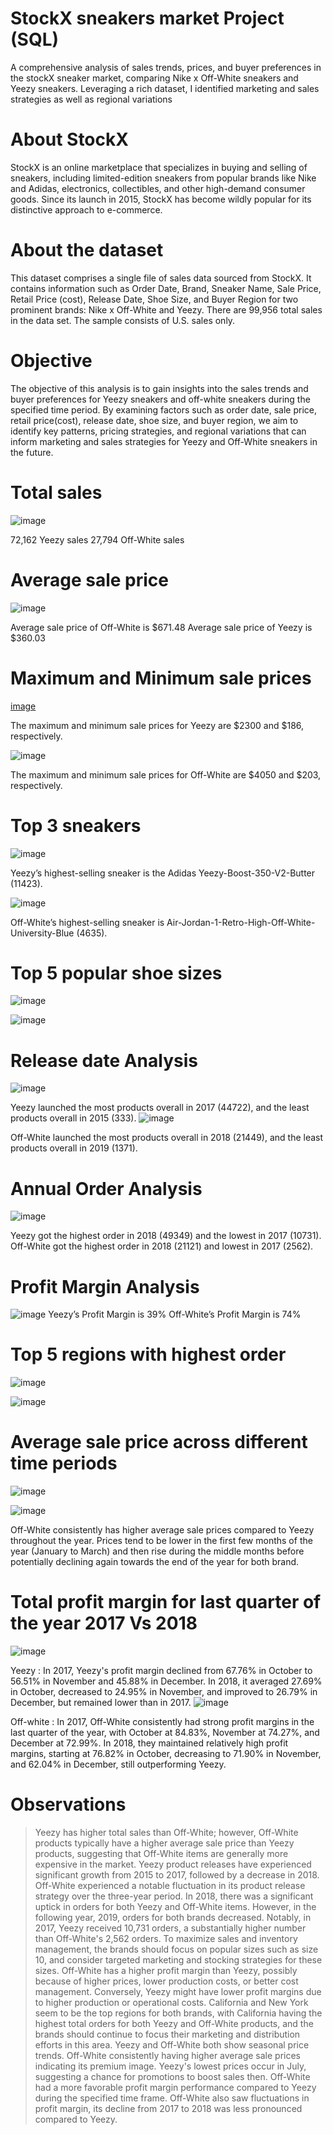 # StockX sneakers market Project (SQL)
A comprehensive analysis of sales trends, prices, and buyer preferences in the stockX sneaker market, comparing Nike x Off-White sneakers and Yeezy sneakers. Leveraging a rich dataset, I identified marketing and sales strategies as well as regional variations

# About StockX
StockX is an online marketplace that specializes in buying and selling of sneakers, including limited-edition sneakers from popular brands like Nike and Adidas, electronics, collectibles, and other high-demand consumer goods. Since its launch in 2015, StockX has become wildly popular for its distinctive approach to e-commerce.

# About the dataset
This dataset comprises a single file of sales data sourced from StockX. It contains information such as Order Date, Brand, Sneaker Name, Sale Price, Retail Price (cost), Release Date, Shoe Size, and Buyer Region for two prominent brands: Nike x Off-White and Yeezy. There are 99,956 total sales in the data set. The sample consists of U.S. sales only.

# Objective
The objective of this analysis is to gain insights into the sales trends and buyer preferences for Yeezy sneakers and off-white sneakers during the specified time period. By examining factors such as order date, sale price, retail price(cost), release date, shoe size, and buyer region, we aim to identify key patterns, pricing strategies, and regional variations that can inform marketing and sales strategies for Yeezy and Off-White sneakers in the future.

# Total sales 

![image](https://github.com/Ananyad7/SQL_StockXsneakersmarket_Project/assets/164981636/434ea9c6-af77-4208-8393-dc5a5bbb985e)

72,162 Yeezy sales
27,794 Off-White sales

# Average sale price

![image](https://github.com/Ananyad7/SQL_StockXsneakersmarket_Project/assets/164981636/134809dc-5178-49bd-bd30-d3ca4b55a9a3)

Average sale price of Off-White is  $671.48
Average sale price of Yeezy  is  $360.03

# Maximum and Minimum sale prices

[image](https://github.com/Ananyad7/SQL_StockXsneakersmarket_Project/assets/164981636/b5fd981b-8e98-4b39-9934-6e29f1fae908)

The maximum and minimum sale prices for Yeezy are $2300 and $186, respectively.

![image](https://github.com/Ananyad7/SQL_StockXsneakersmarket_Project/assets/164981636/7c05a802-e4cd-48e1-a6fb-998a23c1daf0)

The maximum and minimum sale prices for Off-White are $4050 and $203, respectively.

# Top 3 sneakers

![image](https://github.com/Ananyad7/SQL_StockXsneakersmarket_Project/assets/164981636/0f4ea1ff-bb9f-445a-ab4b-ed3da81ddac4)

Yeezy’s highest-selling sneaker is the Adidas Yeezy-Boost-350-V2-Butter (11423).

![image](https://github.com/Ananyad7/SQL_StockXsneakersmarket_Project/assets/164981636/17b24c8a-a193-452b-b1ff-020b4f2c20ce)

Off-White’s highest-selling sneaker is Air-Jordan-1-Retro-High-Off-White-University-Blue (4635).


# Top 5 popular shoe sizes

![image](https://github.com/Ananyad7/SQL_StockXsneakersmarket_Project/assets/164981636/bebc5084-69a4-4b7b-9b80-bb4b00d88deb)


![image](https://github.com/Ananyad7/SQL_StockXsneakersmarket_Project/assets/164981636/763a2d87-2bc7-420c-aee3-2dead0025a51)


# Release date Analysis



![image](https://github.com/Ananyad7/SQL_StockXsneakersmarket_Project/assets/164981636/b66cb614-3475-4922-b7e2-cd78a9efbce0)

Yeezy launched the most products overall in 2017 (44722), and the least products overall in 2015 (333).
![image](https://github.com/Ananyad7/SQL_StockXsneakersmarket_Project/assets/164981636/6ffff983-20c9-46f7-a82f-63686b957640)

Off-White launched the most products overall in 2018 (21449), and the least products overall in 2019 (1371).

#  Annual Order Analysis
 ![image](https://github.com/Ananyad7/SQL_StockXsneakersmarket_Project/assets/164981636/0b1e9f54-3577-437a-85f6-05257f2cf8af)

Yeezy got the highest order in 2018 (49349) and the lowest in 2017 (10731).
Off-White got the highest order in 2018 (21121) and lowest in 2017 (2562).

# Profit Margin Analysis

![image](https://github.com/Ananyad7/SQL_StockXsneakersmarket_Project/assets/164981636/59d3d93b-492c-4a37-aaff-e46e0627bd52)
Yeezy’s Profit Margin is 39% 
Off-White’s Profit Margin is 74%

# Top 5 regions with highest order

![image](https://github.com/Ananyad7/SQL_StockXsneakersmarket_Project/assets/164981636/1303638b-0d44-4cd3-880a-57f6e86ce34e)

![image](https://github.com/Ananyad7/SQL_StockXsneakersmarket_Project/assets/164981636/d51753e8-8485-47e0-9ef4-21eb59d4fded)

# Average sale price across different time periods


![image](https://github.com/Ananyad7/SQL_StockXsneakersmarket_Project/assets/164981636/35090a4f-eb2f-4341-888f-fa04ea0937ae)


![image](https://github.com/Ananyad7/SQL_StockXsneakersmarket_Project/assets/164981636/3c2b9a76-ad3c-4989-8a11-8776fff1afe4)



 Off-White consistently has higher average sale prices compared to Yeezy throughout the year. Prices tend to be lower in the first few months of the year (January to March) and then rise during the middle months before potentially declining again towards the end of the year for both brand.


# Total profit margin for last quarter of the year 2017 Vs 2018

![image](https://github.com/Ananyad7/SQL_StockXsneakersmarket_Project/assets/164981636/def0d4f2-3416-46f9-b277-b8fff1e1dd2b)

Yeezy : In 2017, Yeezy's profit margin declined from 67.76% in October to 56.51% in November and 45.88% in December. In 2018, it averaged 27.69% in October, decreased to 24.95% in November, and improved to 26.79% in December, but remained lower than in 2017.
![image](https://github.com/Ananyad7/SQL_StockXsneakersmarket_Project/assets/164981636/2157c78a-5f9b-4795-b2b3-e4cbb747e18d)




Off-white : In 2017, Off-White consistently had strong profit margins in the last quarter of the year, with October at 84.83%, November at 74.27%, and December at 72.99%. In 2018, they maintained relatively high profit margins, starting at 76.82% in October, decreasing to 71.90% in November, and 62.04% in December, still outperforming Yeezy.

# Observations

 
> Yeezy has higher total sales than Off-White; however, Off-White products typically have a higher average sale price than Yeezy products, suggesting that Off-White items are generally more expensive in the market.
> Yeezy product releases have experienced significant growth from 2015 to 2017, followed by a decrease in 2018. Off-White experienced a notable fluctuation in its product release strategy over the three-year period.
> In 2018, there was a significant uptick in orders for both Yeezy and Off-White items. However, in the following year, 2019, orders for both brands decreased. Notably, in 2017, Yeezy received 10,731 orders, a substantially higher number than Off-White's 2,562 orders.
> To maximize sales and inventory management, the brands should focus on popular sizes such as size 10, and consider targeted marketing and stocking strategies for these sizes.
> Off-White has a higher profit margin than Yeezy, possibly because of higher prices, lower production costs, or better cost management. Conversely, Yeezy might have lower profit margins due to higher production or operational costs.
> California and New York seem to be the top regions for both brands, with California having the highest total orders for both Yeezy and Off-White products, and the brands should continue to focus their marketing and distribution efforts in this area. 
> Yeezy and Off-White both show seasonal price trends. Off-White consistently having higher average sale prices indicating its premium image. Yeezy's lowest prices occur in July, suggesting a chance for promotions to boost sales then.
> Off-White had a more favorable profit margin performance compared to Yeezy during the specified time frame. Off-White also saw fluctuations in profit margin, its decline from 2017 to 2018 was less pronounced compared to Yeezy.








